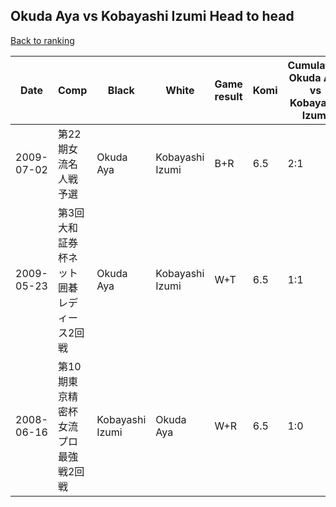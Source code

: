 ## Okuda Aya vs Kobayashi Izumi Head to head

[Back to ranking](../../index.md)




| **Date** | **Comp** | **Black** | **White** | **Game result** | **Komi** | **Cumulative Okuda Aya vs Kobayashi Izumi** | **Okuda Aya streak** | **Kobayashi Izumi streak** | 
| --- | --- | --- | --- | --- | --- | --- | --- | --- |
| 2009-07-02 | 第22期女流名人戦予選 | Okuda Aya | Kobayashi Izumi | B+R | 6.5 | 2:1 | 1 | 0 | 
| 2009-05-23 | 第3回大和証券杯ネット囲碁レディース2回戦 | Okuda Aya | Kobayashi Izumi | W+T | 6.5 | 1:1 | 0 | 1 | 
| 2008-06-16 | 第10期東京精密杯女流プロ最強戦2回戦 | Kobayashi Izumi | Okuda Aya | W+R | 6.5 | 1:0 | 1 | 0 |





